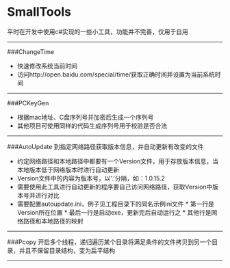 SmallTools
===================

平时在开发中使用c#实现的一些小工具，功能并不完善，仅用于自用

----------

###ChangeTime
* 快速修改系统当前时间
* 访问http://open.baidu.com/special/time/获取正确时间并设置为当前系统时间

----------

###PCKeyGen
  * 根据mac地址、C盘序列号并加密后生成一个序列号
  * 其他项目可使用同样的代码生成序列号用于校验是否合法

----------
###AutoUpdate
到指定网络路径获取版本信息，并自动更新有改变的文件

* 约定网络路径和本地路径中都要有一个Version文件，用于存放版本信息，当本地版本低于网络版本时进行自动更新
* Version文件中的内容为版本号，以'.'分隔，如：1.0.15.2
* 需要使用此工具进行自动更新的程序要自己访问网络路径，获取Version中版本号并进行对比
* 需要配置autoupdate.ini，例子见工程目录下的同名示例ini文件
       * 第一行是Version所在位置
       * 最后一行是启动exe，更新完后自动运行之
       * 其他行是网络路径和本地路径的映射

----------
###Pcopy
开启多个线程，递归遍历某个目录将满足条件的文件拷贝到另一个目录，并且不保留目录结构，变为扁平结构

----------

